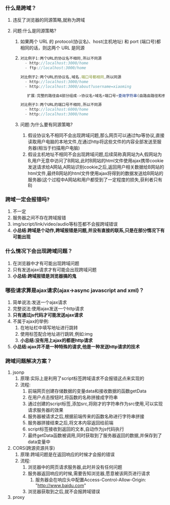### 什么是跨域？

1. 违反了浏览器的同源策略,就称为跨域
2. 问题:什么是同源策略?

   1. 如果两个 URL 的 protocol(协议名)、host(主机地址) 和  port (端口号)都相同的话，则这两个 URL 是同源
   2. ```javascript
      对比例子1:两个URL的协议名不相同,所以不同源
      	- http://localhost:3000/home
      	- ftp://localhost:3000/home

      对比例子2:两个URL的协议名,域名.端口号都相同,所以同源
      	- http://localhost:3000/home
      	- http://localhost:3000/about?username=xiaoming

         扩展:完整的路径由4部分组成->协议名+域名+端口号+查询字符串(由路由路径和参数组成)

      对比例子3:两个URL的端口号不相同,所以不同源
      	- http://localhost:6000/home
      	- http://localhost:3000/home
      ```
   3. 问题:为什么要有同源策略?

      1. 假设协议名不相同不会出现跨域问题,那么网页可以通过ftp等协议,直接读取用户电脑的本地文件,在通过http将这些文件的内容全部发送至服务器(相当于扫描用户电脑)
      2. 假设主机地址不相同不会出现跨域问题,后续简称真网站为A,假网站为B,用户无意中访问了B网站,此时B网站的html文件使用ajax携带cookie发送请求给A网站,A网站识别cookie之后,返回用户相关数据给B网站的html文件,最终B网站的html文件使用ajax将得到的数据发送给B网站的服务器(这个过程中A网站和用户都受到了一定程度的损失,获利者只有B)

### 跨域一定会报错吗?

1. 不一定
2. 服务器之间不存在跨域报错
3. img/script/link/video/audio等标签都不会报跨域错误
4. **小总结**:**跨域是个动作,跨域报错是问题,并没有直接的联系,只是在部分情况下有可能出现**

### 什么情况下会出现跨域问题？

1. 在浏览器中才有可能出现跨域问题
2. 只有发送ajax请求才有可能会出现跨域问题
3. **小总结:跨域报错是浏览器搞的鬼**

### 哪些请求算是ajax请求(ajax->async javascript and xml)？

1. 简单说法:发送一个ajax请求
2. 完整说法:使用ajax发送一个http请求
3. **只有通过js代码才可能发送ajax请求**
4. 不属于ajax的举例:
   1. 在地址栏中填写地址进行跳转
   2. 使用标签配合地址进行跳转,例如:img
   3. **小总结:没有用上ajax的都是http请求**
5. **小总结:ajax并不是一种特殊的请求,他是一种发送http请求的技术**

### 跨域问题解决方案？

1. jsonp
   1. 原理:实际上是利用了script标签跨域请求不会报错这点来实现的
   2. 流程:
      1. 前端网页创建存储数据的变量data和接收数据的函数getData
      2. 在用户点击按钮时,将函数的名称拼接成字符串
      3. 通过创建的script标签,添加src,将刚才的字符串作为src使用,可以实现请求服务器的效果
      4. 服务器被请求之后,根据前端传来的函数名称进行字符串拼接
      5. 服务器拼接结束之后,将文本内容返回给前端
      6. script标签接收到返回的文本,自动作为js代码执行
      7. 最终getData函数被调用,同时获取到了服务器返回的数据,并保存到了data变量中
2. CORS(跨源资源共享)
   1. 原理:跨域问题是在返回响应的时候才会报的错误
   2. 流程:
      1. 浏览器中的网页请求服务器,此时并没有任何问题
      2. 服务器返回响应的时候,需要告知浏览器,愿意被该网页进行请求
         1. 服务器会在响应头中配置Access-Control-Allow-Origin: "http://www.baidu.com"
      3. 浏览器获取到之后,就不会报跨域错误
3. proxy
